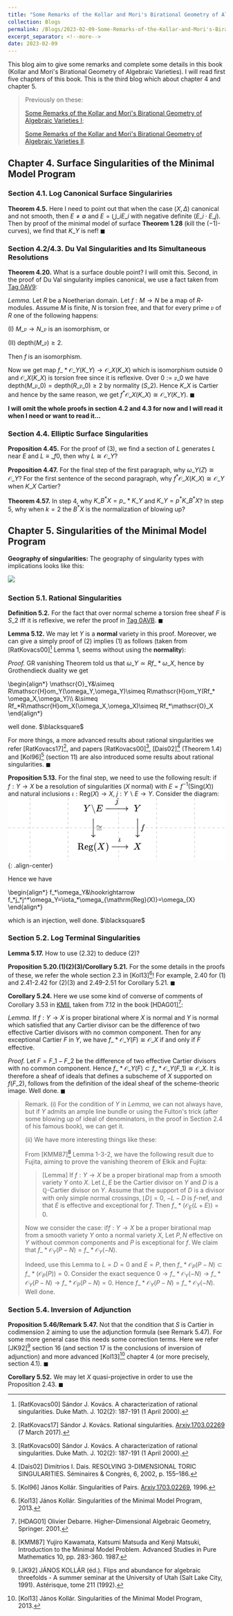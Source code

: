 ```yaml
---
title: "Some Remarks of the Kollar and Mori's Birational Geometry of Algebraic Varieties III (The End)"
collection: Blogs
permalink: /Blogs/2023-02-09-Some-Remarks-of-the-Kollar-and-Mori's-Birational-Geometry-of-Algebraic-Varieties-III-(The-End)
excerpt_separator: <!--more-->
date: 2023-02-09
---
```

This blog aim to give some remarks and complete some details in this book (Kollar and Mori's Birational Geometry of Algebraic Varieties). I will read first five chapters of this book. This is the third blog which about chapter 4 and chapter 5.
<!--more-->

> Previously on these:
>
> [Some Remarks of the Kollar and Mori's Birational Geometry of Algebraic Varieties I](https://dvlxlwz.github.io//Blogs/2023-01-10-Some-Remarks-of-the-Kollar-and-Mori's-Birational-Geometry-of-Algebraic-Varieties-I);
> 
> [Some Remarks of the Kollar and Mori's Birational Geometry of Algebraic Varieties II](https://dvlxlwz.github.io//Blogs/2023-01-18-Some-Remarks-of-the-Kollar-and-Mori's-Birational-Geometry-of-Algebraic-Varieties-II).

## Chapter 4. Surface Singularities of the Minimal Model Program
### Section 4.1. Log Canonical Surface Singulariries
**Theorem 4.5.** Here I need to point out that when the case $(X,\Delta)$ canonical and not smooth, then $E\neq\emptyset$ and $E=\bigcup\_i E\_i$ with negative definite $(E\_i\cdot E\_j)$. Then by proof of the minimal model of surface **Theorem 1.28** (kill the $(-1)$-curves), we find that $K\_Y$ is nef! $\blacksquare$

### Section 4.2/4.3. Du Val Singularities and Its Simultaneous Resolutions
**Theorem 4.20.** What is a surface double point? I will omit this. Second, in the proof of Du Val singularity implies canonical, we use a fact taken from [Tag 0AV9](https://stacks.math.columbia.edu/tag/0AV9):

*Lemma.* Let $R$ be a Noetherian domain. Let $f:M\to N$ be a map of $R$-modules. Assume $M$ is finite, $N$ is torsion free, and that for every prime $\mathfrak{p}$ of $R$ one of the following happens:

(I) $M\_{\mathfrak{p}}\to N\_{\mathfrak{p}}$ is an isomorphism, or

(II) $\mathrm{depth}(M\_{\mathfrak{p}})\geq 2$.

Then $f$ is an isomorphism.

Now we get map $f\_* \mathscr{O}\_Y(K\_Y)\to \mathscr{O}\_X(K\_X)$ which is isomorphism outside $0$ and $\mathscr{O}\_X(K\_X)$ is torsion free since it is reflexive. Over $0:=\mathfrak{p}\_0$ we have $\mathrm{depth}(M\_{\mathfrak{p}\_0})=\mathrm{depth}(R\_{\mathfrak{p}\_0})\geq 2$ by normality ($S\_2$). Hence $K\_X$ is Cartier and hence by the same reason, we get $f^* \mathscr{O}\_X(K\_X)\cong \mathscr{O}\_Y(K\_Y)$. $\blacksquare$

**I will omit the whole proofs in  section 4.2 and 4.3 for now and I will read it when I need or want to read it...**

### Section 4.4. Elliptic Surface Singularities
**Proposition 4.45.** For the proof of (3), we find a section of $L$ generates $L$ near $E$ and $L\equiv\_f0$, then why $L\cong\mathscr{O}\_Y$?
  
**Proposition 4.47.** For the final step of the first paragraph, why $\omega\_Y(Z)\cong\mathscr{O}\_Y$? For the first sentence of the second paragraph, why $f^* \mathscr{O}\_X(K\_X)\cong\mathscr{O}\_Y$ when $K\_X$ Cartier?

**Theorem 4.57.** In step 4, why $K\_{B^* X}=p\_* K\_Y$ and $K\_{Y}=p^* K\_{B^* X}$? In step 5, why when $k=2$ the $B^* X$ is the normalization of blowing up?

## Chapter 5. Singularities of the Minimal Model Program
**Geography of singularities:** The geography of singularity types with implications looks like this:

![](/my_pics/2023-02-09-1.png)

### Section 5.1. Rational Singularities
**Definition 5.2.** For the fact that over normal scheme a torsion free sheaf $F$ is $S\_2$ iff it is reflexive, we refer the proof in [Tag 0AVB](https://stacks.math.columbia.edu/tag/0AVB). $\blacksquare$

**Lemma 5.12.** We may let $Y$ is a **normal** variety in this proof. Moreover, we can give a simply proof of (2) implies (1) as follows (taken from [RatKovacs00][^1] Lemma 1, seems without using the **normality**):

*Proof.* GR vanishing Theorem told us that $\omega\_Y\simeq Rf\_* \omega\_X$, hence by Grothendieck duality we get
<html>
<head>
  <meta charset="utf-8">
  <meta name="viewport" content="width=device-width">
  <script src="https://polyfill.io/v3/polyfill.min.js?features=es6"></script>
  <script id="MathJax-script" async
          src="https://cdn.jsdelivr.net/npm/mathjax@3/es5/tex-mml-chtml.js">
  </script>
</head>
<body>
<p>
\begin{align*}
\mathscr{O}_Y&\simeq R\mathscr{H}om_Y(\omega_Y,\omega_Y)\simeq R\mathscr{H}om_Y(Rf_* \omega_X,\omega_Y)\\
  &\simeq Rf_*R\mathscr{H}om_X(\omega_X,\omega_X)\simeq Rf_*\mathscr{O}_X
\end{align*}
</p>
</body>
</html>
well done. $\blacksquare$

For more things, a more advanced results about rational singularities we refer [RatKovacs17][^2], and papers [RatKovacs00][^1], [Dais02][^3] (Theorem 1.4) and [Kol96][^4] (section 11) are also introduced some results about rational singularities. $\blacksquare$

**Proposition 5.13.** For the final step, we need to use the following result: if $f:Y\to X$ be a resolution of singularities ($X$ normal) with $E=f^{-1}(\mathrm{Sing}(X))$ and natural inclusions $\iota: \mathrm{Reg}(X)\to X$, $j:Y\backslash E\to Y$. Consider the diagram:
![ ](/CommutativeDiagrams/2025-01-24-101841.png){: .align-center}

Hence we have 

<html>
<head>
  <meta charset="utf-8">
  <meta name="viewport" content="width=device-width">
  <script src="https://polyfill.io/v3/polyfill.min.js?features=es6"></script>
  <script id="MathJax-script" async
          src="https://cdn.jsdelivr.net/npm/mathjax@3/es5/tex-mml-chtml.js">
  </script>
</head>
<body>
<p>
\begin{align*}
f_*\omega_Y&\hookrightarrow f_*j_*j^*\omega_Y=\iota_*\omega_{\mathrm{Reg}(X)}=\omega_{X}
\end{align*}
</p>
</body>
</html>
which is an injection, well done. $\blacksquare$

### Section 5.2. Log Terminal Singularities
**Lemma 5.17.** How to use (2.32) to deduce (2)?

**Proposition 5.20.(1)(2)(3)/Corollary 5.21.** For the some details in the proofs of these, we refer the whole section 2.3 in [Kol13][^5]! For example, 2.40 for (1) and 2.41-2.42 for (2)(3) and 2.49-2.51 for Corollary 5.21. $\blacksquare$

**Corollary 5.24.** Here we use some kind of converse of comments of Corollary 3.53 in [KMII](https://dvlxlwz.github.io/2023/01/18/Some-Remarks-of-the-Kollar-and-Mori's-Birational-Geometry-of-Algebraic-Varieties-II/), taken from 7.12 in the book [HDAG01][^6]:

*Lemma.* If $f:Y\to X$ is proper birational where $X$ is normal and $Y$ is normal which satisfied that any Cartier divisor can be the difference of two effective Cartier divisors with no common component. Then for any exceptional Cartier $F$ in $Y$, we have $f\_* \mathscr{O}\_Y(F)\cong\mathscr{O}\_X$ if and only if $F$ effective.

*Proof.* Let $F=F\_1-F\_2$ be the difference of two effective Cartier divisors with no common component. Hence $f\_* \mathscr{O}\_Y(F)\subset f\_* \mathscr{O}\_Y(F\_1)\cong\mathscr{O}\_X$. It is therefore a sheaf of ideals that defines a subscheme of $X$ supported on $f(F\_2)$, follows from the definition of the ideal sheaf of the scheme-theoric image. Well done. $\blacksquare$

> Remark. (i) For the condition of $Y$ in *Lemma*, we can not always have, but if $Y$ admits an ample line bundle or using the Fulton's trick (after some blowing up of ideal of denominators, in the proof in Section 2.4 of his famous book), we can get it. 
>
>(ii) We have more interesting things like these:
>
> From [KMM87][^8] Lemma 1-3-2, we have the following result due to Fujita, aiming to prove the vanishing theorem of Elkik and Fujita:
>
>> [Lemma] If $f:Y\to X$ be a proper birational map from a smooth variety $Y$ onto $X$. Let $L,E$ be the Cartier divisor on $Y$ and $D$ is a $\mathbb{Q}$-Cartier divisor on $Y$. 
>>Assume that the support of $D$ is a divisor with only simple normal crossings, $\lfloor D \rfloor=0$, $-L-D$ is $f$-nef, and that $E$ is effective and exceptional for $f$.
>>Then $f\_* (\mathscr{O}_E(L+E))=0$.
>
>Now we consider the case: if$f:Y\to X$ be a proper birational map from a smooth variety $Y$ onto a normal variety $X$, Let $P,N$ effective on $Y$ without common components and 
>$P$ is exceptional for $f$. We claim that $f\_* \mathscr{O}_Y(P-N)=f\_* \mathscr{O}_Y(-N)$.
>
>Indeed, use this Lemma to $L=D=0$ and $E=P$, then $f\_* \mathscr{O}_P(P-N)\subset f\_* (\mathscr{O}_P(P))=0$. Consider the exact sequence $0\to f\_* \mathscr{O}_Y(-N)\to f\_* \mathscr{O}_Y(P-N)\to f\_* \mathscr{O}_P(P-N)=0$. Hence $f\_* \mathscr{O}_Y(P-N)=f\_* \mathscr{O}_Y(-N)$. Well done.


### Section 5.4. Inversion of Adjunction
**Proposition 5.46/Remark 5.47.** Not that the condition that $S$ is Cartier in codimension $2$ aiming to use the adjunction formula (see Remark 5.47). For some more general case this needs some correction terms. Here we refer [JK92][^7] section 16 (and section 17 is the conclusions of inversion of adjunction) and more advanced [Kol13][^5] chapter 4 (or more precisely, section 4.1). $\blacksquare$

**Corollary 5.52.** We may let $X$ quasi-projective in order to use the Proposition 2.43. $\blacksquare$

[^1]: [RatKovacs00] Sándor J. Kovács. A characterization of rational singularities. Duke Math. J. 102(2): 187-191 (1 April 2000).

[^2]: [RatKovacs17] Sándor J. Kovács. Rational singularities. [Arxiv,1703.02269](https://arxiv.org/pdf/1703.02269.pdf) (7 March 2017).

[^3]: [Dais02] Dimitrios I. Dais. RESOLVING 3-DIMENSIONAL TORIC SINGULARITIES. Séminaires & Congrès, 6, 2002, p. 155–186.

[^4]: [Kol96] János Kollár. Singularities of Pairs. [Arxiv,1703.02269](https://arxiv.org/pdf/alg-geom/9601026.pdf), 1996.

[^5]: [Kol13] János Kollár. Singularities of the Minimal Model Program, 2013.

[^6]: [HDAG01] Olivier Debarre. Higher-Dimensional Algebraic Geometry, Springer. 2001.

[^7]: [JK92] JÁNOS KOLLÁR (éd.). Flips and abundance for algebraic threefolds - A summer seminar at the University of Utah (Salt Lake City, 1991). Astérisque, tome 211 (1992).

[^8]: [KMM87] Yujiro Kawamata, Katsumi Matsuda and Kenji Matsuki, Introduction to the Minimal Model Problem. Advanced Studies in Pure Mathematics 10, pp. 283-360. 1987.
